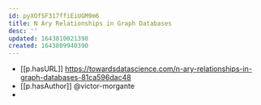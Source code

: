 ```yaml
---
id: pyXOfSF317ffiEiUGM9m6
title: N Ary Relationships in Graph Databases
desc: ''
updated: 1643810021398
created: 1643809940390
---
```


- [[p.hasURL]] https://towardsdatascience.com/n-ary-relationships-in-graph-databases-81ca596dac48
- [[p.hasAuthor]] @victor-morgante
- 
